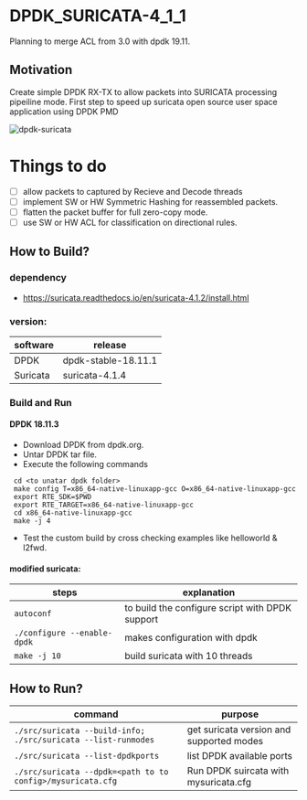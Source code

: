 # DPDK_SURICATA-4_1_1

Planning to merge ACL from 3.0 with dpdk 19.11.

## Motivation

Create simple DPDK RX-TX to allow packets into SURICATA processing pipeiline mode. First step to speed up suricata open source user space application using DPDK PMD

![dpdk-suricata](https://user-images.githubusercontent.com/1296097/62437531-3aef9000-b761-11e9-8c51-803cd9dddcc8.png)

# Things to do

 - [ ] allow packets to captured by Recieve and Decode threads
 - [ ] implement SW or HW Symmetric Hashing for reassembled packets.
 - [ ] flatten the packet buffer for full zero-copy mode.
 - [ ] use SW or HW ACL for classification on directional rules.

## How to Build?

### dependency 
 - https://suricata.readthedocs.io/en/suricata-4.1.2/install.html
 
### version: 
| software | release |
| -- | -- |
| DPDK | dpdk-stable-18.11.1 |
| Suricata | suricata-4.1.4 |

### Build and Run

#### DPDK 18.11.3
- Download DPDK from dpdk.org.
- Untar DPDK tar file.
- Execute the following commands
```
 cd <to unatar dpdk folder>
 make config T=x86_64-native-linuxapp-gcc O=x86_64-native-linuxapp-gcc
 export RTE_SDK=$PWD
 export RTE_TARGET=x86_64-native-linuxapp-gcc
 cd x86_64-native-linuxapp-gcc
 make -j 4
```
- Test the custom build by cross checking examples like helloworld & l2fwd.

#### modified suricata:

| steps | explanation |
| -----|-----|
| `autoconf` | to build the configure script with DPDK support |
| `./configure --enable-dpdk` | makes configuration with dpdk |
| `make -j 10` | build suricata with 10 threads |

## How to Run?

| command | purpose |
| -----|-----|
| `./src/suricata --build-info; ./src/suricata --list-runmodes` | get suricata version and supported modes |
| `./src/suricata --list-dpdkports` | list DPDK available ports |
| `./src/suricata --dpdk=<path to to config>/mysuricata.cfg` | Run DPDK suircata with mysuricata.cfg |

